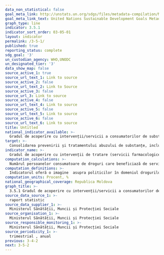 ```yaml
---
data_non_statistical: false
goal_meta_link: http://unstats.un.org/sdgs/files/metadata-compilation/Metadata-Goal-3.pdf
goal_meta_link_text: United Nations Sustainable Development Goals Metadata (pdf 865kB)
graph_type: line
indicator: 3.5.1
indicator_sort_order: 03-05-01
layout: indicator
permalink: /3-5-1/
published: true
reporting_status: complete
sdg_goal: '3'
un_custodian_agency: WHO,UNODC
un_designated_tier: '3'
data_show_map: false
source_active_1: true
source_url_text_1: Link to source
source_active_2: false
source_url_text_2: Link to Source
source_active_3: false
source_url_3: Link to source
source_active_4: false
source_url_text_4: Link to source
source_active_5: false
source_url_text_5: Link to source
source_active_6: false
source_url_text_6: Link to source
title: Untitled
national_indicator_available: >-
  Gradul de acoperire cu intervenții/servicii a consumatorilor de substanțe psihotropice
target: >-
  Consolidarea prevenirii și tratamentului abuzului de substanțe, inclusiv abuzul de droguri și substanțe narcotice și a consumului nociv de alcool
indicator_name: >-
  Gradul de acoperire cu intervenții de tratare (servicii farmacologice, psiho-sociale și de reabilitare, cât și servicii după acordarea de asistență) pentru tulburările cauzate de consumul de substanțe
computation_calculations: >-
  Numărul persoanelor consumatoare de droguri care beneficiază de servicii de bază în domeniul asistenței consumatorilor de droguri  raportat la numărul total de persoane consumatoare de droguri aflați în supraveghere medicală *100
computation_definitions: >-
  Indicatorul oferă o imagine  asupra politicilor în domeniul drogurilor ,  asigură servicii de bază în domeniul asistenței consumatorilor de droguri în regim ambulatoriu, staționar, Centru de Reabilitare, servicii de menținere a abstinenței cu metadonă, servicii de menținere a abstinenței cu buprenorfină, programe psihoterapeutice , programe de consiliere psihologică.
computation_units: Procent, %
national_geographical_coverage: Republica Moldova
graph_title: >-
  3.5.1 Gradul de acoperire cu intervenții/servicii a consumatorilor de substanțe psihotropice
source_data_source_1: >-
  raport statistic
source_data_supplier_1: >-
  Ministerul Sănătății, Muncii și Protecției Sociale
source_organisation_1: >-
  Ministerul Sănătății, Muncii și Protecției Sociale
source_responsible_monitoring_1: >-
  Ministerul Sănătății, Muncii și Protecției Sociale
source_periodicity_1: >-
  trimestrial , anual
previous: 3-4-2
next: 3-5-2
---
```

